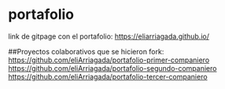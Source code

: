 # portafolio
link de gitpage con el portafolio:
https://eliarriagada.github.io/

##Proyectos colaborativos que se hicieron fork: <br />
https://github.com/eliArriagada/portafolio-primer-companiero <br />
https://github.com/eliArriagada/portafolio-segundo-companiero <br />
https://github.com/eliArriagada/portafolio-tercer-companiero

